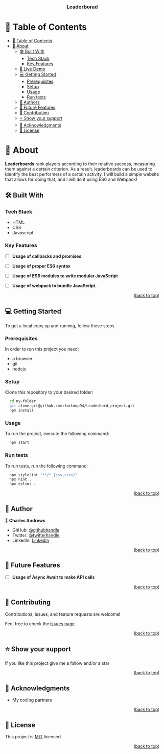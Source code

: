 <a name="readme-top"></a>

<div align="center">
  <h3><b>Leaderborad</b></h3>
</div>

# 📗 Table of Contents

- [📗 Table of Contents](#-table-of-contents)
- [📖 About ](#-about-)
  - [🛠 Built With ](#-built-with-)
    - [Tech Stack ](#tech-stack-)
    - [Key Features ](#key-features-)
  - [🚀 Live Demo ](#-live-demo-)
  - [💻 Getting Started ](#-getting-started-)
    - [Prerequisites](#prerequisites)
    - [Setup](#setup)
    - [Usage](#usage)
    - [Run tests](#run-tests)
  - [👥 Authors ](#-authors-)
  - [🔭 Future Features ](#-future-features-)
  - [🤝 Contributing ](#-contributing-)
  - [⭐️ Show your support ](#️-show-your-support-)
  - [🙏 Acknowledgments ](#-acknowledgments-)
  - [📝 License ](#-license-)

# 📖 About <a name="about-project"></a>

**Leaderboards** rank players according to their relative success, measuring them against a certain criterion. As a result, leaderboards can be used to identify the best performers of a certain activity. I will build a simple website that allows for doing that, and I will do it using ES6 and Webpack!

## 🛠 Built With <a name="built-with"></a>

### Tech Stack <a name="tech-stack"></a>

- HTML
- CSS
- Javascript

### Key Features <a name="key-features"></a>

- [ ] **Usage of callbacks and promises**
- [ ] **Usage of proper ES6 syntax**
- [ ] **Usage of ES6 modules to write modular JavaScript**
- [ ] **Usage of webpack to bundle JavaScript.**



<p align="right">(<a href="#readme-top">back to top</a>)</p>


## 💻 Getting Started <a name="getting-started"></a>

To get a local copy up and running, follow these steps.

### Prerequisites

In order to run this project you need:

- a browser
- git
- nodejs

### Setup

Clone this repository to your desired folder:

```sh
  cd my-folder
  git clone git@github.com:forLoop94/Leaderbord_project.git
  npm install
```

### Usage

To run the project, execute the following command:

```sh
  npm start
```

### Run tests

To run tests, run the following command:

```sh
  npx stylelint "**/*.{css,scss}"
  npx hint .
  npx eslint .
```

<p align="right">(<a href="#readme-top">back to top</a>)</p>

## 👥 Author <a name="authors"></a>

👤 **Charles Andrews**

- GitHub: [@githubhandle](https://github.com/forLoop94)
- Twitter: [@twitterhandle](https://twitter.com/_AndrewsCharles)
- LinkedIn: [LinkedIn](https://linkedin.com/in/andrewscharles94)

<p align="right">(<a href="#readme-top">back to top</a>)</p>

## 🔭 Future Features <a name="future-features"></a>

- [ ] **Usage of Async Await to make API calls**

<p align="right">(<a href="#readme-top">back to top</a>)</p>

## 🤝 Contributing <a name="contributing"></a>

Contributions, issues, and feature requests are welcome!

Feel free to check the [issues page](https://github.com/forLoop94/Leaderboard_project/issues).

<p align="right">(<a href="#readme-top">back to top</a>)</p>

## ⭐️ Show your support <a name="support"></a>

If you like this project give me a follow and/or a star

<p align="right">(<a href="#readme-top">back to top</a>)</p>

## 🙏 Acknowledgments <a name="acknowledgements"></a>

- My coding partners

<p align="right">(<a href="#readme-top">back to top</a>)</p>

## 📝 License <a name="license"></a>

This project is [MIT](./LICENSE) licensed.

<p align="right">(<a href="#readme-top">back to top</a>)</p>